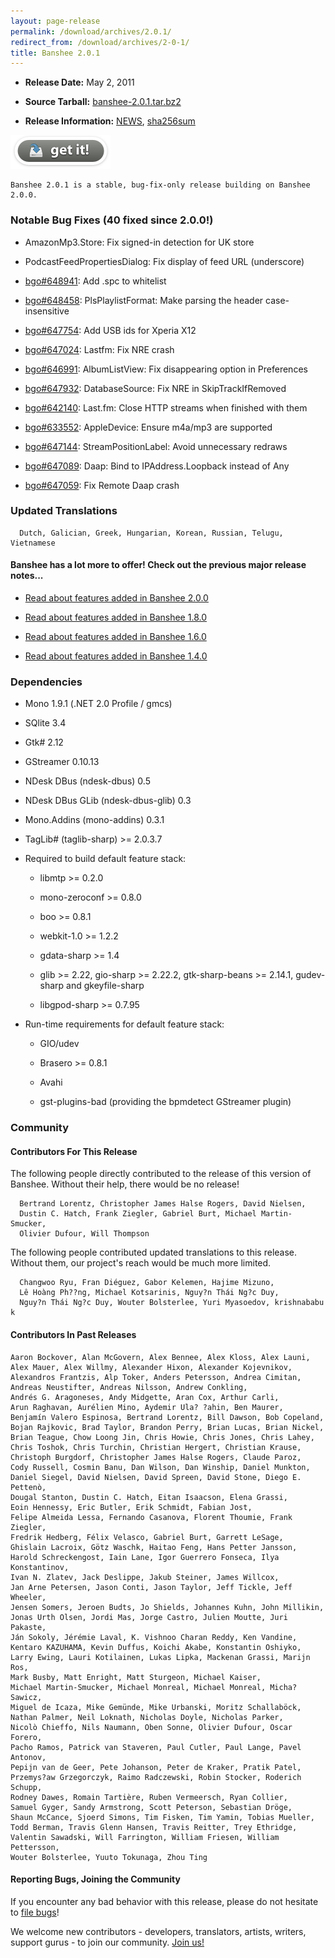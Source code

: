 ```yaml
---
layout: page-release
permalink: /download/archives/2.0.1/
redirect_from: /download/archives/2-0-1/
title: Banshee 2.0.1
---
```



	
  * **Release Date:** May 2, 2011

	
  * **Source Tarball:** [banshee-2.0.1.tar.bz2](http://download.banshee-project.org/banshee/stable/2.0.1/banshee-2.0.1.tar.bz2)

	
  * **Release Information:**
[NEWS](http://download.banshee-project.org/banshee/stable/2.0.1/banshee-2.0.1.news),
[sha256sum](http://download.banshee-project.org/banshee/stable/2.0.1/banshee-2.0.1.sha256sum)




[![Download Now](/images/download-button.png)](/download)






    Banshee 2.0.1 is a stable, bug-fix-only release building on Banshee 2.0.0.







### Notable Bug Fixes (40 fixed since 2.0.0!)





    
      
  * AmazonMp3.Store: Fix signed-in detection for UK store
      
  * PodcastFeedPropertiesDialog: Fix display of feed URL (underscore)
      
  * [bgo#648941](http://bugzilla.gnome.org/show_bug.cgi?id=648941): Add .spc to whitelist
      
  * [bgo#648458](http://bugzilla.gnome.org/show_bug.cgi?id=648458): PlsPlaylistFormat: Make parsing the header case-insensitive
      
  * [bgo#647754](http://bugzilla.gnome.org/show_bug.cgi?id=647754): Add USB ids for Xperia X12
      
  * [bgo#647024](http://bugzilla.gnome.org/show_bug.cgi?id=647024): Lastfm: Fix NRE crash
      
  * [bgo#646991](http://bugzilla.gnome.org/show_bug.cgi?id=646991): AlbumListView: Fix disappearing option in Preferences
      
  * [bgo#647932](http://bugzilla.gnome.org/show_bug.cgi?id=647932): DatabaseSource: Fix NRE in SkipTrackIfRemoved
      
  * [bgo#642140](http://bugzilla.gnome.org/show_bug.cgi?id=642140): Last.fm: Close HTTP streams when finished with them
      
  * [bgo#633552](http://bugzilla.gnome.org/show_bug.cgi?id=633552): AppleDevice: Ensure m4a/mp3 are supported
      
  * [bgo#647144](http://bugzilla.gnome.org/show_bug.cgi?id=647144): StreamPositionLabel: Avoid unnecessary redraws
      
  * [bgo#647089](http://bugzilla.gnome.org/show_bug.cgi?id=647089): Daap: Bind to IPAddress.Loopback instead of Any
      
  * [bgo#647059](http://bugzilla.gnome.org/show_bug.cgi?id=647059): Fix Remote Daap crash




### Updated Translations


      


      Dutch, Galician, Greek, Hungarian, Korean, Russian, Telugu, Vietnamese
      










#### Banshee has a lot more to offer! Check out the previous major release notes...





	
  * [Read about features added in Banshee 2.0.0](/download/archives/2.0.0)

	
  * [Read about features added in Banshee 1.8.0](/download/archives/1.8.0)

	
  * [Read about features added in Banshee 1.6.0](/download/archives/1.6.0)

	
  * [Read about features added in Banshee 1.4.0](/download/archives/1.4.0)




### Dependencies





	
  * Mono 1.9.1 (.NET 2.0 Profile / gmcs)

	
  * SQlite 3.4

	
  * Gtk# 2.12

	
  * GStreamer 0.10.13

	
  * NDesk DBus (ndesk-dbus) 0.5

	
  * NDesk DBus GLib (ndesk-dbus-glib) 0.3

	
  * Mono.Addins (mono-addins) 0.3.1

	
  * TagLib# (taglib-sharp) >= 2.0.3.7

	
  * Required to build default feature stack:

	
    * libmtp >= 0.2.0

	
    * mono-zeroconf >= 0.8.0

	
    * boo >= 0.8.1

    
    * webkit-1.0 >= 1.2.2

    
    * gdata-sharp >= 1.4

    
    * glib >= 2.22, gio-sharp >= 2.22.2, gtk-sharp-beans >= 2.14.1, gudev-sharp and gkeyfile-sharp

    
    * libgpod-sharp >= 0.7.95




	
  * Run-time requirements for default feature stack:

	
    * GIO/udev

    
    * Brasero >= 0.8.1

	
    * Avahi

    
    * gst-plugins-bad (providing the bpmdetect GStreamer plugin)







### Community





#### Contributors For This Release


The following people directly contributed to the release of this version of Banshee. Without their help, there would be no release!


> 
    

      Bertrand Lorentz, Christopher James Halse Rogers, David Nielsen,
      Dustin C. Hatch, Frank Ziegler, Gabriel Burt, Michael Martin-Smucker,
      Olivier Dufour, Will Thompson

    



The following people contributed updated translations to this release.    Without them, our project's reach would be much more limited.


> 
    

      Changwoo Ryu, Fran Diéguez, Gabor Kelemen, Hajime Mizuno,
      Lê Hoàng Ph??ng, Michael Kotsarinis, Nguy?n Thái Ng?c Duy,
      Nguy?n Thái Ng?c Duy, Wouter Bolsterlee, Yuri Myasoedov, krishnababu k







#### Contributors In Past Releases




> 
    
    Aaron Bockover, Alan McGovern, Alex Bennee, Alex Kloss, Alex Launi,
    Alex Mauer, Alex Willmy, Alexander Hixon, Alexander Kojevnikov,
    Alexandros Frantzis, Alp Toker, Anders Petersson, Andrea Cimitan,
    Andreas Neustifter, Andreas Nilsson, Andrew Conkling,
    Andrés G. Aragoneses, Andy Midgette, Aran Cox, Arthur Carli,
    Arun Raghavan, Aurélien Mino, Aydemir Ula? ?ahin, Ben Maurer,
    Benjamín Valero Espinosa, Bertrand Lorentz, Bill Dawson, Bob Copeland,
    Bojan Rajkovic, Brad Taylor, Brandon Perry, Brian Lucas, Brian Nickel,
    Brian Teague, Chow Loong Jin, Chris Howie, Chris Jones, Chris Lahey,
    Chris Toshok, Chris Turchin, Christian Hergert, Christian Krause,
    Christoph Burgdorf, Christopher James Halse Rogers, Claude Paroz,
    Cody Russell, Cosmin Banu, Dan Wilson, Dan Winship, Daniel Munkton,
    Daniel Siegel, David Nielsen, David Spreen, David Stone, Diego E. Pettenò,
    Dougal Stanton, Dustin C. Hatch, Eitan Isaacson, Elena Grassi,
    Eoin Hennessy, Eric Butler, Erik Schmidt, Fabian Jost,
    Felipe Almeida Lessa, Fernando Casanova, Florent Thoumie, Frank Ziegler,
    Fredrik Hedberg, Félix Velasco, Gabriel Burt, Garrett LeSage,
    Ghislain Lacroix, Götz Waschk, Haitao Feng, Hans Petter Jansson,
    Harold Schreckengost, Iain Lane, Igor Guerrero Fonseca, Ilya Konstantinov,
    Ivan N. Zlatev, Jack Deslippe, Jakub Steiner, James Willcox,
    Jan Arne Petersen, Jason Conti, Jason Taylor, Jeff Tickle, Jeff Wheeler,
    Jensen Somers, Jeroen Budts, Jo Shields, Johannes Kuhn, John Millikin,
    Jonas Urth Olsen, Jordi Mas, Jorge Castro, Julien Moutte, Juri Pakaste,
    Ján Sokoly, Jérémie Laval, K. Vishnoo Charan Reddy, Ken Vandine,
    Kentaro KAZUHAMA, Kevin Duffus, Koichi Akabe, Konstantin Oshiyko,
    Larry Ewing, Lauri Kotilainen, Lukas Lipka, Mackenan Grassi, Marijn Ros,
    Mark Busby, Matt Enright, Matt Sturgeon, Michael Kaiser,
    Michael Martin-Smucker, Michael Monreal, Michael Monreal, Micha? Sawicz,
    Miguel de Icaza, Mike Gemünde, Mike Urbanski, Moritz Schallaböck,
    Nathan Palmer, Neil Loknath, Nicholas Doyle, Nicholas Parker,
    Nicolò Chieffo, Nils Naumann, Oben Sonne, Olivier Dufour, Oscar Forero,
    Pacho Ramos, Patrick van Staveren, Paul Cutler, Paul Lange, Pavel Antonov,
    Pepijn van de Geer, Pete Johanson, Peter de Kraker, Pratik Patel,
    Przemys?aw Grzegorczyk, Raimo Radczewski, Robin Stocker, Roderich Schupp,
    Rodney Dawes, Romain Tartière, Ruben Vermeersch, Ryan Collier,
    Samuel Gyger, Sandy Armstrong, Scott Peterson, Sebastian Dröge,
    Shaun McCance, Sjoerd Simons, Tim Fisken, Tim Yamin, Tobias Mueller,
    Todd Berman, Travis Glenn Hansen, Travis Reitter, Trey Ethridge,
    Valentin Sawadski, Will Farrington, William Friesen, William Pettersson,
    Wouter Bolsterlee, Yuuto Tokunaga, Zhou Ting






#### Reporting Bugs, Joining the Community


If you encounter any bad behavior with this release, please do not hesitate to [file bugs](/contribute/file-bugs/)!

We welcome new contributors - developers, translators, artists, writers, support gurus - to join our community.  [Join us!](/contribute)
